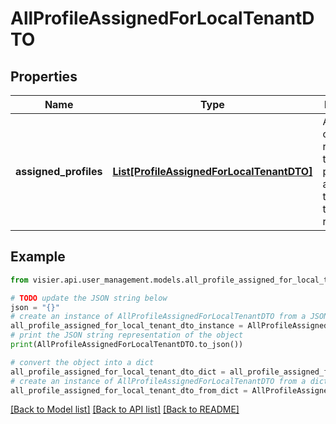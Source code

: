 # AllProfileAssignedForLocalTenantDTO


## Properties

Name | Type | Description | Notes
------------ | ------------- | ------------- | -------------
**assigned_profiles** | [**List[ProfileAssignedForLocalTenantDTO]**](ProfileAssignedForLocalTenantDTO.md) | A list of objects representing the user profiles assigned to the user and their validity range. | [optional] 

## Example

```python
from visier.api.user_management.models.all_profile_assigned_for_local_tenant_dto import AllProfileAssignedForLocalTenantDTO

# TODO update the JSON string below
json = "{}"
# create an instance of AllProfileAssignedForLocalTenantDTO from a JSON string
all_profile_assigned_for_local_tenant_dto_instance = AllProfileAssignedForLocalTenantDTO.from_json(json)
# print the JSON string representation of the object
print(AllProfileAssignedForLocalTenantDTO.to_json())

# convert the object into a dict
all_profile_assigned_for_local_tenant_dto_dict = all_profile_assigned_for_local_tenant_dto_instance.to_dict()
# create an instance of AllProfileAssignedForLocalTenantDTO from a dict
all_profile_assigned_for_local_tenant_dto_from_dict = AllProfileAssignedForLocalTenantDTO.from_dict(all_profile_assigned_for_local_tenant_dto_dict)
```
[[Back to Model list]](../README.md#documentation-for-models) [[Back to API list]](../README.md#documentation-for-api-endpoints) [[Back to README]](../README.md)


